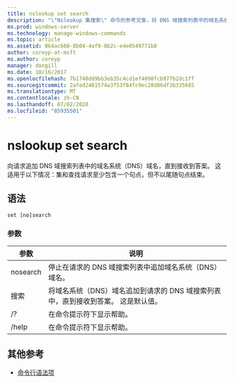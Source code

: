 ```yaml
---
title: nslookup set search
description: "\"Nslookup 集搜索\" 命令的参考文章，将 DNS 域搜索列表中的域名系统（DNS）域名追加到请求，直到收到答案。"
ms.prod: windows-server
ms.technology: manage-windows-commands
ms.topic: article
ms.assetid: 064ac660-8b04-4af9-8b2c-e4e0549771b8
author: coreyp-at-msft
ms.author: coreyp
manager: dongill
ms.date: 10/16/2017
ms.openlocfilehash: 7b1740dd9bb3eb35c4cd1ef4890fcb977b2dc1ff
ms.sourcegitcommit: 2afed2461574a3f53f84fc9ec28d86df3b335685
ms.translationtype: MT
ms.contentlocale: zh-CN
ms.lasthandoff: 07/02/2020
ms.locfileid: "85935501"
---
```

# <a name="nslookup-set-search"></a>nslookup set search

向请求追加 DNS 域搜索列表中的域名系统（DNS）域名，直到接收到答案。 这适用于以下情况：集和查找请求至少包含一个句点，但不以尾随句点结束。

## <a name="syntax"></a>语法

```
set [no]search
```

### <a name="parameters"></a>参数

| 参数 | 说明 |
| --------- | ----------- |
| nosearch | 停止在请求的 DNS 域搜索列表中追加域名系统（DNS）域名。 |
| 搜索 | 将域名系统（DNS）域名追加到请求的 DNS 域搜索列表中，直到接收到答案。 这是默认值。 |
| /? | 在命令提示符下显示帮助。 |
| /help | 在命令提示符下显示帮助。 |

## <a name="additional-references"></a>其他参考

- [命令行语法项](command-line-syntax-key.md)
